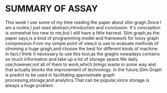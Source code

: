 # **SUMMARY OF ASSAY**
This week I use some of my time reading the paper about slim gragh.Since I am a rookie,I just read abstract,introduction and conclusion. It's conception is somewhat too new to me,but I still have a little harvest.
Slim graph,as the paper says,is a kind of programming model and framework for lossy graph compression.From my simple point of view,it is use to evaluate methods of slimming a huge gragh,and choose the best for different kinds of machine. In fact,I think it necessary to use this tool,as the graghs nowadays contains so much information and take up a lot of storage space.We daily use,however,not all of them to work,which brings waste in some way and that actually blocks the improvement of technology.
In the future,Slim Graph is predict to be used in facilitating approximate graph processing,storage,and analytics.That can be popular,since storage is always a huge problem.
